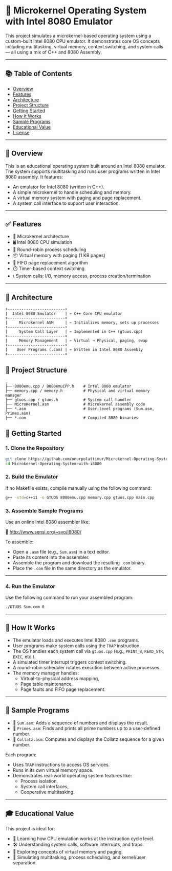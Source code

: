 # 🧠 Microkernel Operating System with Intel 8080 Emulator

This project simulates a microkernel-based operating system using a custom-built Intel 8080 CPU emulator. It demonstrates core OS concepts including multitasking, virtual memory, context switching, and system calls — all using a mix of C++ and 8080 Assembly.

---

## 📚 Table of Contents

- [Overview](#overview)
- [Features](#features)
- [Architecture](#architecture)
- [Project Structure](#project-structure)
- [Getting Started](#getting-started)
- [How It Works](#how-it-works)
- [Sample Programs](#sample-programs)
- [Educational Value](#educational-value)
- [License](#license)

---

## 📝 Overview

This is an educational operating system built around an Intel 8080 emulator. The system supports multitasking and runs user programs written in Intel 8080 assembly. It features:

- An emulator for Intel 8080 (written in C++).
- A simple microkernel to handle scheduling and memory.
- A virtual memory system with paging and page replacement.
- A system call interface to support user interaction.

---

## ✅ Features

- 🧱 Microkernel architecture
- 🖥️ Intel 8080 CPU simulation
- 🔁 Round-robin process scheduling
- 📦 Virtual memory with paging (1 KB pages)
- 🔄 FIFO page replacement algorithm
- ⏱️ Timer-based context switching
- 📞 System calls: I/O, memory access, process creation/termination

---

## 🧩 Architecture

```text
+-------------------------+
|  Intel 8080 Emulator    | ← C++ Core CPU emulator
+-------------------------+
|     Microkernel ASM     | ← Initializes memory, sets up processes
+-------------------------+
|     System Call Layer   | ← Implemented in C++ (gtuos.cpp)
+-------------------------+
|     Memory Management   | ← Virtual → Physical, paging, swap
+-------------------------+
|    User Programs (.com) | ← Written in Intel 8080 Assembly
+-------------------------+
```
## 📂 Project Structure

```text
.
├── 8080emu.cpp / 8080emuCPP.h    # Intel 8080 emulator
├── memory.cpp / memory.h         # Physical and virtual memory manager
├── gtuos.cpp / gtuos.h           # System call handler
├── MicroKernel.asm               # Microkernel assembly code
├── *.asm                         # User-level programs (Sum.asm, Primes.asm)
├── *.com                         # Compiled 8080 binaries
```
## 🚀 Getting Started

### 1. Clone the Repository

```bash
git clone https://github.com/onurpolattimur/Microkernel-Operating-System-with-i8080.git
cd Microkernel-Operating-System-with-i8080
```
### 2. Build the Emulator

If no Makefile exists, compile manually using the following command:

```bash
g++ -std=c++11 -o GTUOS 8080emu.cpp memory.cpp gtuos.cpp main.cpp
```
### 3. Assemble Sample Programs

Use an online Intel 8080 assembler like:

🔗 http://www.sensi.org/~svo/i8080/

To assemble:

- Open a `.asm` file (e.g., `Sum.asm`) in a text editor.
- Paste its content into the assembler.
- Assemble the program and download the resulting `.com` binary.
- Place the `.com` file in the same directory as the emulator.

---

### 4. Run the Emulator

Use the following command to run your assembled program:

```bash
./GTUOS Sum.com 0
```
---

## 🔧 How It Works

- The emulator loads and executes Intel 8080 `.com` programs.
- User programs make system calls using the `TRAP` instruction.
- The OS handles each system call via `gtuos.cpp` (e.g., `PRINT_B`, `READ_STR`, `EXEC`, etc.).
- A simulated timer interrupt triggers context switching.
- A round-robin scheduler rotates execution between active processes.
- The memory manager handles:
  - Virtual-to-physical address mapping,
  - Page table maintenance,
  - Page faults and FIFO page replacement.

---

## 🧪 Sample Programs

- 📄 `Sum.asm`: Adds a sequence of numbers and displays the result.
- 📄 `Primes.asm`: Finds and prints all prime numbers up to a user-defined number.
- 📄 `Collatz.asm`: Computes and displays the Collatz sequence for a given number.

Each program:

- Uses `TRAP` instructions to access OS services.
- Runs in its own virtual memory space.
- Demonstrates real-world operating system features like:
  - Process isolation,
  - System call interfaces,
  - Cooperative multitasking.

---

## 🎓 Educational Value

This project is ideal for:

- 🧠 Learning how CPU emulation works at the instruction cycle level.
- 🛠️ Understanding system calls, software interrupts, and traps.
- 🧰 Exploring concepts of virtual memory and paging.
- 🔁 Simulating multitasking, process scheduling, and kernel/user separation.
